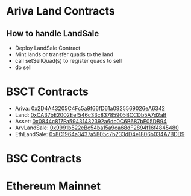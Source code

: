 # Ariva Land Contracts

## How to handle LandSale

- Deploy LandSale Contract
- Mint lands or transfer quads to the land
- call setSellQuad(s) to register quads to sell
- do sell

# BSCT Contracts

- Ariva: [0x2D4A43205C4Fc5a9f66fD61a0925569026eA6342](https://testnet.bscscan.com/address/0x2D4A43205C4Fc5a9f66fD61a0925569026eA6342)
- Land: [0xCA37bE2002Eef546c33c83785905BCCDb5A7d2aB](https://testnet.bscscan.com/address/0xCA37bE2002Eef546c33c83785905BCCDb5A7d2aB)
- Asset: [0x0844c817Fa59431432392a6dc0C6B687bE05DB94](https://testnet.bscscan.com/address/0x0844c817Fa59431432392a6dc0C6B687bE05DB94)
- ArvLandSale: [0x9991b522eBc54ba15a9ca68dF2894f16f4845480](https://testnet.bscscan.com/address/0x9991b522eBc54ba15a9ca68dF2894f16f4845480)
- EthLandSale: [0x8C1964a3437a5805c7b233dD4e1806b034A7BDD9](https://testnet.bscscan.com/address/0x8C1964a3437a5805c7b233dD4e1806b034A7BDD9)

# BSC Contracts

# Ethereum Mainnet
